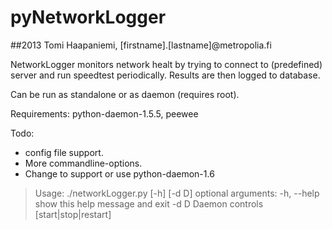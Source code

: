 # pyNetworkLogger
##2013 Tomi Haapaniemi, [firstname].[lastname]@metropolia.fi

NetworkLogger monitors network healt by trying to connect to (predefined) server and run speedtest periodically.
Results are then logged to database.

Can be run as standalone or as daemon (requires root).

Requirements: python-daemon-1.5.5, peewee

Todo: 
* config file support. 
* More commandline-options.
* Change to support or use python-daemon-1.6

>Usage: ./networkLogger.py [-h] [-d D]
>optional arguments:
>  -h, --help  show this help message and exit
>  -d D        Daemon controls [start|stop|restart]
>


